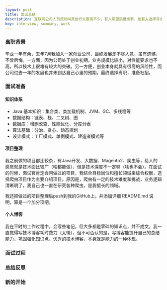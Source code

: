 ```yaml
---
layout: post
title: 面试总结
description: 互联网公司人员流动叫其他行业要高不少，有人期望跳槽涨薪，也有人选择背水一战，浮浮沉沉，我来说一点我的故事。
key: interview, summary, work
---
```


### 离职背景
毕业一年有余，去年7月我加入一家创业公司，最终发展却不尽人意，虽有遗憾，不曾后悔。一方面，因为公司处于创业初期，业务规模比较小，对性能要求也不高，所以技术上很难有较大的突破。另一方便，创业本身就具有很高的风险性，而公司过去一年的发展也并未到达自己心里的预期。最终选择离职，准备社招。

### 面试准备
#### 知识体系
- Java 基本知识：集合类、类加载机制、JVM、GC、多线程等
- 数据结构：链表、栈、二叉树、图
- 数据库：增删改查、性能优化、分库分表
- 算法基础：分治、贪心、动态规划
- 设计模式：工厂模式、单例模式、建造者模式等

#### 项目整理
我之前做的项目都比较杂，有Java开发、大数据、Magento2、爬虫等，给人的感觉就是技术面比较广（啥都能做），但是技术深度不一定够（啥也不会）。在面试的时候，面试官肯定会问做过的项目，我结合目标岗位和擅长领域来综合权衡，选择爬虫项目作为主要介绍项目。原因是，爬虫有一定的技术难度和挑战，业务逻辑清晰明了，我自己也一直在研究各种爬虫，是我擅长的领域。

我还把做过的项目整理后push到我的GitHub上，并添加详细 README.md 说明，算是一个加分项吧。

#### 个人博客
我在平时的工作过程中，会写些笔记，但大多都是零碎的知识点，并不成文。我一直觉得写技术博客耗时费力（太懒），但不可否认的是，写博客能提升自己的总结能力，巩固强化知识点。优秀的技术博客，本身就是能力的一种体现。

### 面试过程

### 总结反思

### 新的开始
